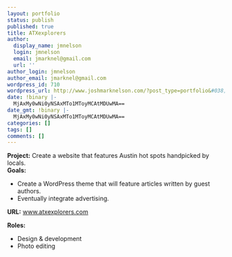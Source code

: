 ```yaml
---
layout: portfolio
status: publish
published: true
title: ATXexplorers
author:
  display_name: jmnelson
  login: jmnelson
  email: jmarknel@gmail.com
  url: ''
author_login: jmnelson
author_email: jmarknel@gmail.com
wordpress_id: 710
wordpress_url: http://www.joshmarknelson.com/?post_type=portfolio&#038;p=710
date: !binary |-
  MjAxMy0wNi0yNSAxMTo1MToyMCAtMDUwMA==
date_gmt: !binary |-
  MjAxMy0wNi0yNSAxMTo1MToyMCAtMDUwMA==
categories: []
tags: []
comments: []
---
```

<p><strong>Project:</strong> Create a website that features Austin hot spots handpicked by locals.<br />
<strong>Goals:</strong> </p>
<ul>
<li>Create a WordPress theme that will feature articles written by guest authors.</li>
<li>Eventually integrate advertising.</li>
</ul>
<p><strong>URL:</strong> <a href="http://www.atxexplorers.com">www.atxexplorers.com</a></p>
<p><strong>Roles:</strong></p>
<ul>
<li>Design &amp; development</li>
<li>Photo editing</li>
</ul>
<p>&nbsp;</p>
